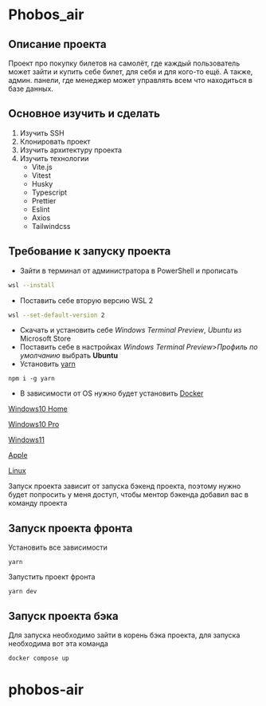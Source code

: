 # Phobos_air


## Описание проекта

Проект про покупку билетов на самолёт, где каждый пользователь может зайти и купить себе билет, для себя и для кого-то ещё. А также, админ. панели, где менеджер может управлять всем что находиться в базе данных.

## Основное изучить и сделать

1. Изучить SSH
2. Клонировать проект
3. Изучить архитектуру проекта
4. Изучить технологии
    * Vite.js
    * Vitest
    * Husky
    * Typescript
    * Prettier
    * Eslint
    * Axios
    * Tailwindcss

## Требование к запуску проекта

* Зайти в терминал от администратора в PowerShell и прописать

```bash
wsl --install
```

* Поставить себе вторую версию WSL 2

```bash
wsl --set-default-version 2
```

* Скачать и установить себе *Windows Terminal Preview*, *Ubuntu* из Microsoft Store
* Поставить себе в настройках *Windows Terminal Preview*>*Профиль по умолчанию* выбрать **Ubuntu**
* Установить [yarn](https://yarnpkg.com/)

```node
npm i -g yarn
```

* В зависимости от OS нужно будет установить [Docker](https://www.docker.com/)

[Windows10 Home](https://learn.microsoft.com/ru-ru/windows/wsl/install/)

[Windows10 Pro](https://docs.docker.com/desktop/install/windows-install/)

[Windows11](https://docs.docker.com/desktop/install/windows-install/)

[Apple](https://www.docker.com/)

[Linux](https://www.docker.com/)

Запуск проекта зависит от запуска бэкенд проекта, поэтому нужно будет попросить у меня доступ, чтобы ментор бэкенда добавил вас в команду проекта

## Запуск проекта фронта

Установить все зависимости

```property
yarn
```

Запустить проект фронта

```property
yarn dev
```

## Запуск проекта бэка

Для запуска необходимо зайти в корень бэка проекта, для запуска необходима вот эта команда

```docker
docker compose up
```
# phobos-air
